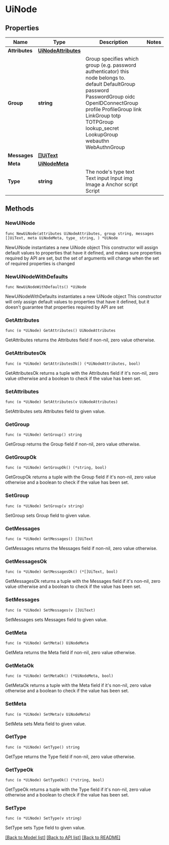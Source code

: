 # UiNode

## Properties

Name | Type | Description | Notes
------------ | ------------- | ------------- | -------------
**Attributes** | [**UiNodeAttributes**](UiNodeAttributes.md) |  | 
**Group** | **string** | Group specifies which group (e.g. password authenticator) this node belongs to. default DefaultGroup password PasswordGroup oidc OpenIDConnectGroup profile ProfileGroup link LinkGroup totp TOTPGroup lookup_secret LookupGroup webauthn WebAuthnGroup | 
**Messages** | [**[]UiText**](UiText.md) |  | 
**Meta** | [**UiNodeMeta**](UiNodeMeta.md) |  | 
**Type** | **string** | The node&#39;s type text Text input Input img Image a Anchor script Script | 

## Methods

### NewUiNode

`func NewUiNode(attributes UiNodeAttributes, group string, messages []UiText, meta UiNodeMeta, type_ string, ) *UiNode`

NewUiNode instantiates a new UiNode object
This constructor will assign default values to properties that have it defined,
and makes sure properties required by API are set, but the set of arguments
will change when the set of required properties is changed

### NewUiNodeWithDefaults

`func NewUiNodeWithDefaults() *UiNode`

NewUiNodeWithDefaults instantiates a new UiNode object
This constructor will only assign default values to properties that have it defined,
but it doesn't guarantee that properties required by API are set

### GetAttributes

`func (o *UiNode) GetAttributes() UiNodeAttributes`

GetAttributes returns the Attributes field if non-nil, zero value otherwise.

### GetAttributesOk

`func (o *UiNode) GetAttributesOk() (*UiNodeAttributes, bool)`

GetAttributesOk returns a tuple with the Attributes field if it's non-nil, zero value otherwise
and a boolean to check if the value has been set.

### SetAttributes

`func (o *UiNode) SetAttributes(v UiNodeAttributes)`

SetAttributes sets Attributes field to given value.


### GetGroup

`func (o *UiNode) GetGroup() string`

GetGroup returns the Group field if non-nil, zero value otherwise.

### GetGroupOk

`func (o *UiNode) GetGroupOk() (*string, bool)`

GetGroupOk returns a tuple with the Group field if it's non-nil, zero value otherwise
and a boolean to check if the value has been set.

### SetGroup

`func (o *UiNode) SetGroup(v string)`

SetGroup sets Group field to given value.


### GetMessages

`func (o *UiNode) GetMessages() []UiText`

GetMessages returns the Messages field if non-nil, zero value otherwise.

### GetMessagesOk

`func (o *UiNode) GetMessagesOk() (*[]UiText, bool)`

GetMessagesOk returns a tuple with the Messages field if it's non-nil, zero value otherwise
and a boolean to check if the value has been set.

### SetMessages

`func (o *UiNode) SetMessages(v []UiText)`

SetMessages sets Messages field to given value.


### GetMeta

`func (o *UiNode) GetMeta() UiNodeMeta`

GetMeta returns the Meta field if non-nil, zero value otherwise.

### GetMetaOk

`func (o *UiNode) GetMetaOk() (*UiNodeMeta, bool)`

GetMetaOk returns a tuple with the Meta field if it's non-nil, zero value otherwise
and a boolean to check if the value has been set.

### SetMeta

`func (o *UiNode) SetMeta(v UiNodeMeta)`

SetMeta sets Meta field to given value.


### GetType

`func (o *UiNode) GetType() string`

GetType returns the Type field if non-nil, zero value otherwise.

### GetTypeOk

`func (o *UiNode) GetTypeOk() (*string, bool)`

GetTypeOk returns a tuple with the Type field if it's non-nil, zero value otherwise
and a boolean to check if the value has been set.

### SetType

`func (o *UiNode) SetType(v string)`

SetType sets Type field to given value.



[[Back to Model list]](../README.md#documentation-for-models) [[Back to API list]](../README.md#documentation-for-api-endpoints) [[Back to README]](../README.md)


